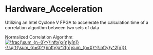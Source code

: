 # Hardware_Acceleration
Utilizing an Intel Cyclone V FPGA to accelerate the calculation time of a correlation algorithm between two sets of data

Normalized Correlation Algorithm:
<a href="https://www.codecogs.com/eqnedit.php?latex=\frac{\sum_{n=0}^{\infty}x[n]y[n]}{\sqrt{\sum_{n=0}^{\infty}x^2[n]\sum_{n=0}^{\infty}y^2[n]}}" target="_blank"><img src="https://latex.codecogs.com/gif.latex?\frac{\sum_{n=0}^{\infty}x[n]y[n]}{\sqrt{\sum_{n=0}^{\infty}x^2[n]\sum_{n=0}^{\infty}y^2[n]}}" title="\frac{\sum_{n=0}^{\infty}x[n]y[n]}{\sqrt{\sum_{n=0}^{\infty}x^2[n]\sum_{n=0}^{\infty}y^2[n]}}" /></a>
